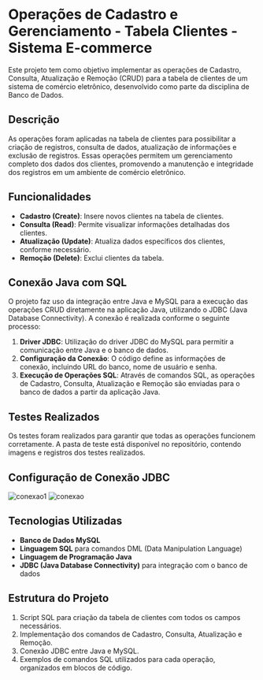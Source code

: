 # Operações de Cadastro e Gerenciamento - Tabela Clientes - Sistema E-commerce

Este projeto tem como objetivo implementar as operações de Cadastro, Consulta, Atualização e Remoção (CRUD) para a tabela de clientes de um sistema de comércio eletrônico, desenvolvido como parte da disciplina de Banco de Dados.

## Descrição
As operações foram aplicadas na tabela de clientes para possibilitar a criação de registros, consulta de dados, atualização de informações e exclusão de registros. Essas operações permitem um gerenciamento completo dos dados dos clientes, promovendo a manutenção e integridade dos registros em um ambiente de comércio eletrônico.

## Funcionalidades
- **Cadastro (Create)**: Insere novos clientes na tabela de clientes.
- **Consulta (Read)**: Permite visualizar informações detalhadas dos clientes.
- **Atualização (Update)**: Atualiza dados específicos dos clientes, conforme necessário.
- **Remoção (Delete)**: Exclui clientes da tabela.

## Conexão Java com SQL
O projeto faz uso da integração entre Java e MySQL para a execução das operações CRUD diretamente na aplicação Java, utilizando o JDBC (Java Database Connectivity). A conexão é realizada conforme o seguinte processo:
1. **Driver JDBC**: Utilização do driver JDBC do MySQL para permitir a comunicação entre Java e o banco de dados.
2. **Configuração da Conexão**: O código define as informações de conexão, incluindo URL do banco, nome de usuário e senha.
3. **Execução de Operações SQL**: Através de comandos SQL, as operações de Cadastro, Consulta, Atualização e Remoção são enviadas para o banco de dados a partir da aplicação Java.

## Testes Realizados
Os testes foram realizados para garantir que todas as operações funcionem corretamente. A pasta de teste está disponível no repositório, contendo imagens e registros dos testes realizados.

## Configuração de Conexão JDBC
![conexao1](https://github.com/user-attachments/assets/dc98db42-9d5b-425e-9067-babf90322cbc)
![conexao](https://github.com/user-attachments/assets/52690447-c28e-4f5f-b878-449066ced28b)

## Tecnologias Utilizadas
- **Banco de Dados MySQL**
- **Linguagem SQL** para comandos DML (Data Manipulation Language)
- **Linguagem de Programação Java**
- **JDBC (Java Database Connectivity)** para integração com o banco de dados

## Estrutura do Projeto
1. Script SQL para criação da tabela de clientes com todos os campos necessários.
2. Implementação dos comandos de Cadastro, Consulta, Atualização e Remoção.
3. Conexão JDBC entre Java e MySQL.
4. Exemplos de comandos SQL utilizados para cada operação, organizados em blocos de código.
